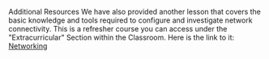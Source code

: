 Additional Resources
We have also provided another lesson that covers the basic knowledge and tools required to configure and investigate network connectivity. This is a refresher course you can access under the "Extracurricular" Section within the Classroom. Here is the link to it: [Networking](https://classroom.udacity.com/nanodegrees/nd9991/parts/f13626bd-985f-4085-88f5-65c2fce28762)